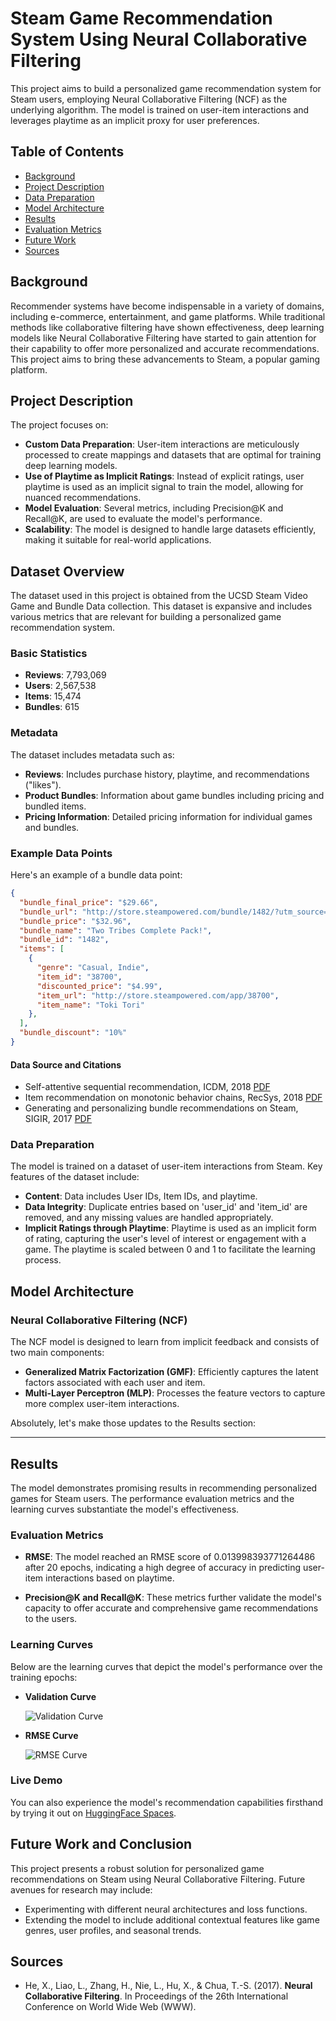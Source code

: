 # Steam Game Recommendation System Using Neural Collaborative Filtering

This project aims to build a personalized game recommendation system for Steam users, employing Neural Collaborative Filtering (NCF) as the underlying algorithm. The model is trained on user-item interactions and leverages playtime as an implicit proxy for user preferences.

## Table of Contents

- [Background](#background)
- [Project Description](#project-description)
- [Data Preparation](#data-preparation)
- [Model Architecture](#model-architecture)
- [Results](#results)
- [Evaluation Metrics](#evaluation-metrics)
- [Future Work](#future-work)
- [Sources](#sources)

## Background

Recommender systems have become indispensable in a variety of domains, including e-commerce, entertainment, and game platforms. While traditional methods like collaborative filtering have shown effectiveness, deep learning models like Neural Collaborative Filtering have started to gain attention for their capability to offer more personalized and accurate recommendations. This project aims to bring these advancements to Steam, a popular gaming platform.

## Project Description

The project focuses on:

- **Custom Data Preparation**: User-item interactions are meticulously processed to create mappings and datasets that are optimal for training deep learning models.
- **Use of Playtime as Implicit Ratings**: Instead of explicit ratings, user playtime is used as an implicit signal to train the model, allowing for nuanced recommendations.
- **Model Evaluation**: Several metrics, including Precision@K and Recall@K, are used to evaluate the model's performance.
- **Scalability**: The model is designed to handle large datasets efficiently, making it suitable for real-world applications.


## Dataset Overview

The dataset used in this project is obtained from the UCSD Steam Video Game and Bundle Data collection. This dataset is expansive and includes various metrics that are relevant for building a personalized game recommendation system.

### Basic Statistics

- **Reviews**: 7,793,069
- **Users**: 2,567,538
- **Items**: 15,474
- **Bundles**: 615

### Metadata

The dataset includes metadata such as:

- **Reviews**: Includes purchase history, playtime, and recommendations ("likes").
- **Product Bundles**: Information about game bundles including pricing and bundled items.
- **Pricing Information**: Detailed pricing information for individual games and bundles.

### Example Data Points

Here's an example of a bundle data point:

```json
{
  "bundle_final_price": "$29.66",
  "bundle_url": "http://store.steampowered.com/bundle/1482/?utm_source=SteamDB...",
  "bundle_price": "$32.96",
  "bundle_name": "Two Tribes Complete Pack!",
  "bundle_id": "1482",
  "items": [
    {
      "genre": "Casual, Indie",
      "item_id": "38700",
      "discounted_price": "$4.99",
      "item_url": "http://store.steampowered.com/app/38700",
      "item_name": "Toki Tori"
    },
  ],
  "bundle_discount": "10%"
}
```

#### Data Source and Citations


- Self-attentive sequential recommendation, ICDM, 2018 [PDF](#)
- Item recommendation on monotonic behavior chains, RecSys, 2018 [PDF](#)
- Generating and personalizing bundle recommendations on Steam, SIGIR, 2017 [PDF](#)



### Data Preparation

The model is trained on a dataset of user-item interactions from Steam. Key features of the dataset include:

- **Content**: Data includes User IDs, Item IDs, and playtime.
- **Data Integrity**: Duplicate entries based on 'user_id' and 'item_id' are removed, and any missing values are handled appropriately.
- **Implicit Ratings through Playtime**: Playtime is used as an implicit form of rating, capturing the user's level of interest or engagement with a game. The playtime is scaled between 0 and 1 to facilitate the learning process.

## Model Architecture

### Neural Collaborative Filtering (NCF)

The NCF model is designed to learn from implicit feedback and consists of two main components:

- **Generalized Matrix Factorization (GMF)**: Efficiently captures the latent factors associated with each user and item.
- **Multi-Layer Perceptron (MLP)**: Processes the feature vectors to capture more complex user-item interactions.


Absolutely, let's make those updates to the Results section:

---

## Results

The model demonstrates promising results in recommending personalized games for Steam users. The performance evaluation metrics and the learning curves substantiate the model's effectiveness.

### Evaluation Metrics

- **RMSE**: The model reached an RMSE score of 0.013998393771264486 after 20 epochs, indicating a high degree of accuracy in predicting user-item interactions based on playtime.
  
- **Precision@K and Recall@K**: These metrics further validate the model's capacity to offer accurate and comprehensive game recommendations to the users.

### Learning Curves

Below are the learning curves that depict the model's performance over the training epochs:

- **Validation Curve**

  ![Validation Curve]((https://github.com/parkermoe/steam_recommendation_system/blob/main/W%26B%20Chart%2010_5_2023%2C%203_48_52%20PM_loss.png))

- **RMSE Curve**

  ![RMSE Curve]((https://github.com/parkermoe/steam_recommendation_system/blob/main/W%26B%20Chart%20RMSE%20Loss.png))

### Live Demo

You can also experience the model's recommendation capabilities firsthand by trying it out on [HuggingFace Spaces](https://huggingface.co/spaces/DimensionDweller/Steam_recsys).



## Future Work and Conclusion

This project presents a robust solution for personalized game recommendations on Steam using Neural Collaborative Filtering. Future avenues for research may include:

- Experimenting with different neural architectures and loss functions.
- Extending the model to include additional contextual features like game genres, user profiles, and seasonal trends.

## Sources

- He, X., Liao, L., Zhang, H., Nie, L., Hu, X., & Chua, T.-S. (2017). **Neural Collaborative Filtering**. In Proceedings of the 26th International Conference on World Wide Web (WWW).

